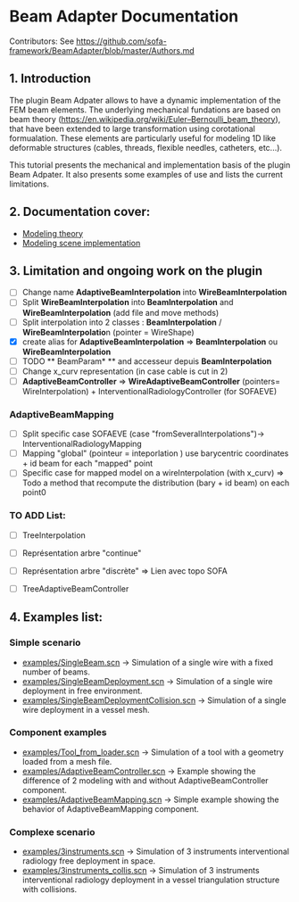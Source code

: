 Beam Adapter Documentation
=======================
Contributors: See https://github.com/sofa-framework/BeamAdapter/blob/master/Authors.md

## 1. Introduction

The plugin Beam Adpater allows to have a dynamic implementation of the FEM beam elements.
The underlying mechanical fundations are based on beam theory (https://en.wikipedia.org/wiki/Euler–Bernoulli_beam_theory), that have been extended to large transformation using corotational formualation.
These elements are particularly useful for modeling 1D like deformable structures (cables, threads, flexible needles, catheters, etc...).


This tutorial presents the mechanical and implementation basis of the plugin Beam Adpater.
It also presents some examples of use and lists the current limitations.

## 2. Documentation cover:
- [Modeling theory](modeling/theory.md)
- [Modeling scene implementation](modeling/implementation.md)


## 3. Limitation and ongoing work on the plugin
- [ ] Change name **AdaptiveBeamInterpolation** into **WireBeamInterpolation**
- [ ] Split **WireBeamInterpolation** into **BeamInterpolation** and **WireBeamInterpolation** (add file and move methods)
- [ ] Split interpolation into 2 classes : **BeamInterpolation** / **WireBeamInterpolatio**n (pointer = WireShape)
- [x] create alias for **AdaptiveBeamInterpolation** => **BeamInterpolation** ou **WireBeamInterpolation**
- [ ] TODO ** BeamParam* ** and accesseur depuis **BeamInterpolation**
- [ ] Change x_curv representation (in case cable is cut in 2)
- [ ] **AdaptiveBeamController** => **WireAdaptiveBeamController** (pointers= WireInterpolation) + InterventionalRadiologyController (for SOFAEVE)
### AdaptiveBeamMapping 
- [ ] Split specific case SOFAEVE (case "fromSeveralInterpolations")-> InterventionalRadiologyMapping
- [ ] Mapping "global"  (pointeur =  inteporlation ) use barycentric coordinates + id beam for each "mapped" point
- [ ] Specific case for mapped model on a wireInterpolation (with x_curv) => Todo a method that recompute the distribution (bary + id beam) on each point0

### TO ADD List:
- [ ] TreeInterpolation
- [ ] Représentation arbre "continue"
- [ ] Représentation arbre "discrète" => Lien avec topo SOFA
- [ ] TreeAdaptiveBeamController


## 4. Examples list:
### Simple scenario
- [examples/SingleBeam.scn](https://github.com/sofa-framework/BeamAdapter/blob/master/examples/SingleBeam.scn) -> Simulation of a single wire with a fixed number of beams.
- [examples/SingleBeamDeployment.scn](https://github.com/sofa-framework/BeamAdapter/blob/master/examples/SingleBeamDeployment.scn) -> Simulation of a single wire deployment in free environment.
- [examples/SingleBeamDeploymentCollision.scn](https://github.com/sofa-framework/BeamAdapter/blob/master/examples/SingleBeamDeploymentCollision.scn) -> Simulation of a single wire deployment in a vessel mesh.

### Component examples
- [examples/Tool_from_loader.scn](https://github.com/sofa-framework/BeamAdapter/blob/master/examples/Tool_from_loader.scn) -> Simulation of a tool with a geometry loaded from a mesh file.
- [examples/AdaptiveBeamController.scn](https://github.com/sofa-framework/BeamAdapter/blob/master/examples/AdaptiveBeamController.scn) -> Example showing the difference of 2 modeling with and without AdaptiveBeamController component.
- [examples/AdaptiveBeamMapping.scn](https://github.com/sofa-framework/BeamAdapter/blob/master/examples/AdaptiveBeamMapping.scn) -> Simple example showing the behavior of AdaptiveBeamMapping component.

### Complexe scenario
- [examples/3instruments.scn](https://github.com/sofa-framework/BeamAdapter/blob/master/examples/3instruments.scn) -> Simulation of 3 instruments interventional radiology free deployment in space.
- [examples/3instruments_collis.scn](https://github.com/sofa-framework/BeamAdapter/blob/master/examples/3instruments_collis.scn) -> Simulation of 3 instruments interventional radiology deployment in a vessel triangulation structure with collisions.
